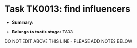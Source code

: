 # Task TK0013: find influencers

* **Summary:** 

* **Belongs to tactic stage:** TA03

DO NOT EDIT ABOVE THIS LINE - PLEASE ADD NOTES BELOW